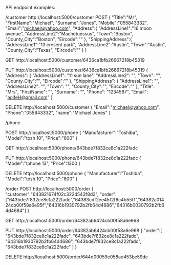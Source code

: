 API endpoint examples:

/customer
http://localhost:5000/customer
POST
{
    "Title":"Mr",
    "FirstName":"Michael",
    "Surname":"Jones",
    "Mobile":"055843332",
    "Email":"michael@yahoo.com",
    "Address":{
        "AddressLine1":"16 moon avenue",
        "AddressLine2":"Machetuessus",
        "Town":"Boston",
        "County_City":"Boston",
        "Eircode":""
    },
    "ShippingAddress":{
        "AddressLine1":"13 cresent park",
        "AddressLine2":"Austin",
        "Town":"Austin",
        "County_City":"Texas",
        "Eircode":""
    }
}

GET
http://localhost:5000/customer/6436ca1bfb26667218b45319

PUT
http://localhost:5000/customer/6436ca1bfb26667218b45319
{
    "Address": {
            "AddressLine1": "11 sun lane",
            "AddressLine2": "",
            "Town": "",
            "County_City":"",
            "Eircode":""
        },
        "ShippingAddress": {
            "AddressLine1": "",
            "AddressLine2": "",
            "Town": "",
            "County_City":"",
            "Eircode":""
        },
        "Title": "Mrs",
        "FirstName": "",
        "Surname": "",
        "Phone": "1234567",
        "Email": "aoifeH@gmail.com"
}

DELETE
http://localhost:5000/customer
{
     "Email":"michael@yahoo.com",
    "Phone":"055843332",
    "name":"Michael Jones"
}

/phone

POST
http://localhost:5000/phone
{
    "Manufacturer":"Toshiba",
     "Model":"tosh 10",
     "Price":"600"
}

GET
http://localhost:5000/phone/643bde7f832ce8c1a222fadc

PUT
http://localhost:5000/phone/643bde7f832ce8c1a222fadc
{
  "Model":"Iphone 13",
  "Price":1300
}

DELETE
http://localhost:5000/phone
{
    "Manufacturer":"Toshiba",
     "Model":"tosh 10",
     "Price":"600"
}

/order
POST
http://localhost:5000/order
{
    "customer":"643821674f02c322d543f8d3",
    "order":["643bde7f832ce8c1a222fadc","64383cdf2ee45f2f6c4b55f1","64382a01424cb00f58a6e95f","64316b1930792b2fb64d4686","64316b0030792b2fb64d4684"]
}

GET
http://localhost:5000/order/64382ab6424cb00f58a6e968

PUT
http://localhost:5000/order/64382ab6424cb00f58a6e968
{
     "order":[
        "643bde7f832ce8c1a222fadc",
        "643bde7f832ce8c1a222fadc",
        "64316b1930792b2fb64d4686",
        "643bde7f832ce8c1a222fadc",
        "643bde7f832ce8c1a222fadc"
    ]
}

DELETE
http://localhost:5000/order/644d00059e058ae453be59dc





